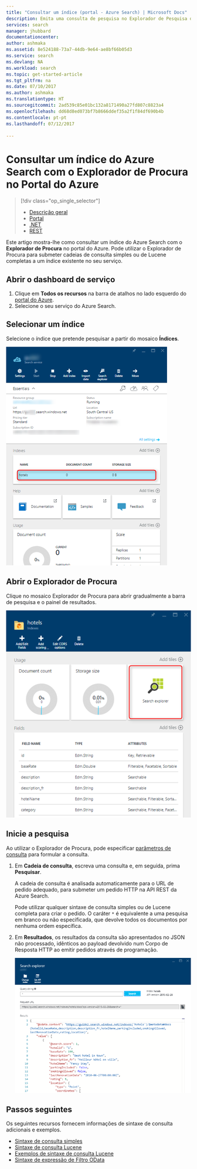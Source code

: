 ```yaml
---
title: "Consultar um índice (portal - Azure Search) | Microsoft Docs"
description: Emita uma consulta de pesquisa no Explorador de Pesquisa do Portal do Azure.
services: search
manager: jhubbard
documentationcenter: 
author: ashmaka
ms.assetid: 8e524188-73a7-44db-9e64-ae8bf66b05d3
ms.service: search
ms.devlang: NA
ms.workload: search
ms.topic: get-started-article
ms.tgt_pltfrm: na
ms.date: 07/10/2017
ms.author: ashmaka
ms.translationtype: HT
ms.sourcegitcommit: 2ad539c85e01bc132a8171490a27fd807c8823a4
ms.openlocfilehash: dd68d8ed073bf7b8666ddef35a2f1f84df690b4b
ms.contentlocale: pt-pt
ms.lasthandoff: 07/12/2017

---
```

# <a name="query-an-azure-search-index-using-search-explorer-in-the-azure-portal"></a>Consultar um índice do Azure Search com o Explorador de Procura no Portal do Azure
> [!div class="op_single_selector"]
> * [Descrição geral](search-query-overview.md)
> * [Portal](search-explorer.md)
> * [.NET](search-query-dotnet.md)
> * [REST](search-query-rest-api.md)
> 
> 

Este artigo mostra-lhe como consultar um índice do Azure Search com o **Explorador de Procura** no portal do Azure. Pode utilizar o Explorador de Procura para submeter cadeias de consulta simples ou de Lucene completas a um índice existente no seu serviço.

## <a name="open-the-service-dashboard"></a>Abrir o dashboard de serviço
1. Clique em **Todos os recursos** na barra de atalhos no lado esquerdo do [portal do Azure](https://portal.azure.com/#blade/HubsExtension/BrowseResourceBlade/resourceType/Microsoft.Search%2FsearchServices).
2. Selecione o seu serviço do Azure Search.

## <a name="select-an-index"></a>Selecionar um índice

Selecione o índice que pretende pesquisar a partir do mosaico **Índices**.

   ![](./media/search-explorer/pick-index.png)

## <a name="open-search-explorer"></a>Abrir o Explorador de Procura

Clique no mosaico Explorador de Procura para abrir gradualmente a barra de pesquisa e o painel de resultados.

   ![](./media/search-explorer/search-explorer-tile.png)

## <a name="start-searching"></a>Inicie a pesquisa

Ao utilizar o Explorador de Procura, pode especificar [parâmetros de consulta](https://docs.microsoft.com/rest/api/searchservice/Search-Documents) para formular a consulta.

1. Em **Cadeia de consulta**, escreva uma consulta e, em seguida, prima **Pesquisar**. 

   A cadeia de consulta é analisada automaticamente para o URL de pedido adequado, para submeter um pedido HTTP na API REST da Azure Search.   
   
   Pode utilizar qualquer sintaxe de consulta simples ou de Lucene completa para criar o pedido. O caráter `*` é equivalente a uma pesquisa em branco ou não especificada, que devolve todos os documentos por nenhuma ordem específica.

2. Em **Resultados**, os resultados da consulta são apresentados no JSON não processado, idênticos ao payload devolvido num Corpo de Resposta HTTP ao emitir pedidos através de programação.

   ![](./media/search-explorer/search-bar.png)

## <a name="next-steps"></a>Passos seguintes

Os seguintes recursos fornecem informações de sintaxe de consulta adicionais e exemplos.

 + [Sintaxe de consulta simples](https://docs.microsoft.com/rest/api/searchservice/simple-query-syntax-in-azure-search) 
 + [Sintaxe de consulta Lucene](https://docs.microsoft.com/rest/api/searchservice/lucene-query-syntax-in-azure-search) 
 + [Exemplos de sintaxe de consulta Lucene](https://docs.microsoft.com/azure/search/search-query-lucene-examples) 
 + [Sintaxe de expressão de Filtro OData](https://docs.microsoft.com/rest/api/searchservice/odata-expression-syntax-for-azure-search) 
